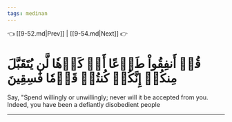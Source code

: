 ```yaml
---
tags: medinan
---
```


👈 [[9-52.md|Prev]] | [[9-54.md|Next]] 👉

# قُلۡ أَنفِقُواْ طَوۡعًا أَوۡ كَرۡهٗا لَّن يُتَقَبَّلَ مِنكُمۡ إِنَّكُمۡ كُنتُمۡ قَوۡمٗا فَٰسِقِينَ

Say, "Spend willingly or unwillingly; never will it be accepted from you. Indeed, you have been a defiantly disobedient people

---

